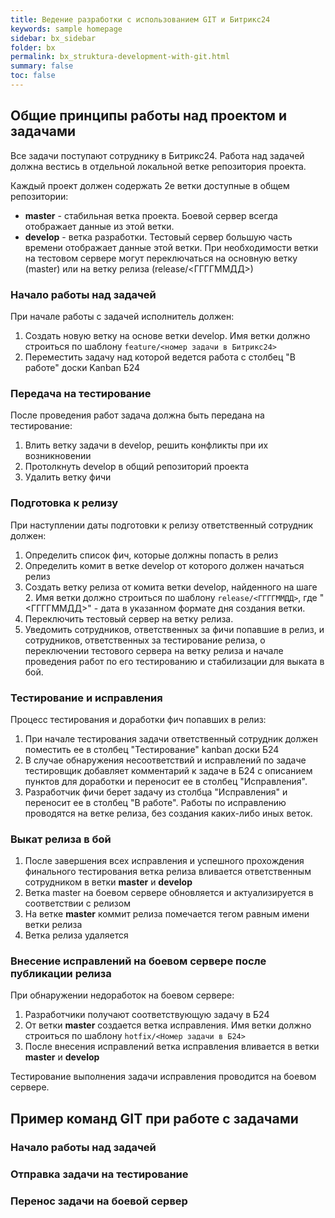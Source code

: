```yaml
---
title: Ведение разработки с использованием GIT и Битрикс24
keywords: sample homepage
sidebar: bx_sidebar
folder: bx
permalink: bx_struktura-development-with-git.html
summary: false
toc: false
---
```


## Общие принципы работы над проектом и задачами

Все задачи поступают сотруднику в Битрикс24. 
Работа над задачей должна вестись в отдельной локальной ветке репозитория проекта.

Каждый проект должен содержать 2е ветки доступные в общем репозитории:

  *  **master** - стабильная ветка проекта. Боевой сервер всегда отображает данные из этой ветки.
  *  **develop** - ветка разработки. Тестовый сервер большую часть времени отображает данные этой ветки. 
    При необходимости ветки на тестовом сервере могут переключаться на основную ветку (master) или на ветку релиза (release/<ГГГГММДД>)

### Начало работы над задачей

При начале работы с задачей исполнитель должен:

  1. Создать новую ветку на основе ветки develop. Имя ветки должно строиться по шаблону ```feature/<номер задачи в Битрикс24>```
  2. Переместить задачу над которой ведется работа с столбец "В работе" доски Kanban Б24  

### Передача на тестирование

После проведения работ задача должна быть передана на тестирование:

  1. Влить ветку задачи в develop, решить конфликты при их возникновении
  2. Протолкнуть develop в общий репозиторий проекта
  3. Удалить ветку фичи

### Подготовка к релизу

При наступлении даты подготовки к релизу ответственный сотрудник должен:

  1. Определить список фич, которые должны попасть в релиз
  2. Определить комит в ветке develop от которого должен начаться релиз
  3. Создать ветку релиза от комита ветки develop, найденного на шаге 2. Имя ветки должно строиться по шаблону ```release/<ГГГГММДД>```, где "<ГГГГММДД>" - дата в указанном формате дня создания ветки.
  4. Переключить тестовый сервер на ветку релиза.
  5. Уведомить сотрудников, ответственных за фичи попавшие в релиз, и сотрудников, ответственных за тестирование релиза, о переключении тестового сервера на ветку релиза и начале проведения работ по его тестированию и стабилизации для выката в бой.

### Тестирование и исправления

Процесс тестирования и доработки фич попавших в релиз:

  1. При начале тестирования задачи ответственный сотрудник должен поместить ее в столбец "Тестирование" kanban доски Б24
  2. В случае обнаружения несоответствий и исправлений по задаче тестировщик добавляет комментарий к задаче в Б24 с описанием пунктов для доработки и переносит ее в столбец "Исправления".
  3. Разработчик фичи берет задачу из столбца "Исправления" и переносит ее в столбец "В работе". Работы по исправлению проводятся на ветке релиза, без создания каких-либо иных веток.
  
### Выкат релиза в бой

  1. После завершения всех исправления и успешного прохождения финального тестирования ветка релиза вливается ответственным сотрудником в ветки **master** и **develop**
  2. Ветка master на боевом сервере обновляется и актуализируется в соответствии с релизом
  3. На ветке **master** коммит релиза помечается тегом равным имени ветки релиза
  4. Ветка релиза удаляется
  
### Внесение исправлений на боевом сервере после публикации релиза

При обнаружении недоработок на боевом сервере: 

  1. Разработчики получают соответствующую задачу в Б24
  2. От ветки **master** создается ветка исправления. Имя ветки должно строиться по шаблону ```hotfix/<Номер задачи в Б24>```
  3. После внесения исправлений ветка исправления вливается в ветки **master** и **develop**

Тестирование выполнения задачи исправления проводится на боевом сервере.

## Пример команд GIT при работе с задачами

### Начало работы над задачей

### Отправка задачи на тестирование

### Перенос задачи на боевой сервер
